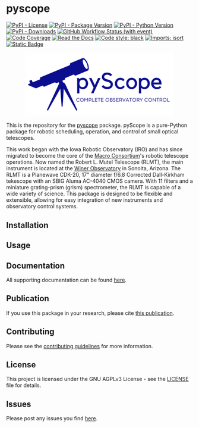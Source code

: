 # pyscope

[![PyPI - License](https://img.shields.io/pypi/l/pyscope)](https://pypi.org/project/pyscope/)
[![PyPI - Package Version](https://img.shields.io/pypi/v/pyscope)](https://pypi.org/project/pyscope/)
[![PyPI - Python Version](https://img.shields.io/pypi/pyversions/pyscope?logo=Python)](https://pypi.org/project/pyscope/)
[![PyPI - Downloads](https://img.shields.io/pypi/dm/pyscope?logo=python)](https://pypi.org/project/pyscope/)
[![GitHub Workflow Status (with event)](https://img.shields.io/github/actions/workflow/status/WWGolay/pyscope/formatting.yml?logo=GitHub&label=CI)](https://github.com/WWGolay/pyscope/actions/workflows/formatting.yml)
[![Code Coverage](https://codecov.io/gh/WWGolay/pyscope/branch/main/graph/badge.svg)](https://app.codecov.io/gh/WWGolay/pyscope/)
[![Read the Docs](https://img.shields.io/readthedocs/pyscope?logo=ReadtheDocs)](https://pyscope.readthedocs.io/en/latest/)
[![Code style: black](https://img.shields.io/badge/code%20style-black-000000.svg)](https://github.com/psf/black)
[![Imports: isort](https://img.shields.io/badge/%20imports-isort-%231674b1?style=flat&labelColor=ef8336)](https://pycqa.github.io/isort/)
[![Static Badge](https://img.shields.io/badge/Donate-crimson)](https://github.com/sponsors/WWGolay)
<!--- [![Conda](https://img.shields.io/conda/dn/conda-forge/pyscope?logo=Anaconda)](https://anaconda.org/conda-forge/pyscope)--->
<!--- ![pre-commit](https://img.shields.io/badge/pre--commit-enabled-brightgreen?logo=pre-commit)](https://github.com/pre-commit/pre-commit) --->


<div align="center">
<img src="docs/source/images/pyscope_banner.png" alt="Placeholder Logo" width="400"></img>
</div>

This is the repository for the [pyscope](https://github.com/WWGolay/pyscope) package. pyScope is a pure-Python package for robotic scheduling, operation, and control of small optical telescopes. 

This work began with the Iowa Robotic Observatory (IRO) and has since migrated to become the core of the [Macro Consortium](https://macroconsortium.org/)'s robotic telescope operations. Now named the Robert L. Mutel Telescope (RLMT), the main instrument is located at the [Winer Observatory](https://winer.org/) in Sonoita, Arizona. The RLMT is a Planewave CDK-20, 17" diameter f/6.8 Corrected Dall-Kirkham tekescope with an SBIG Aluma AC-4040 CMOS camera. With 11 filters and a miniature grating-prism (grism) spectrometer, the RLMT is capable of a wide variety of science. This package is designed to be flexible and extensible, allowing for easy integration of new instruments and observatory control systems. 

## Installation


## Usage


## Documentation
All supporting documentation can be found [here](https://pyscope.readthedocs.io/en/latest/index.html).

## Publication
If you use this package in your research, please cite [this publication](CITE).

## Contributing
Please see the [contributing guidelines](https://pyscope.readthedocs.io/en/latest/development.html) for more information.

## License
This project is licensed under the GNU AGPLv3 License - see the [LICENSE](LICENSE) file for details.

## Issues
Please post any issues you find [here](https://github.com/WWGolay/pyScope/issues).
